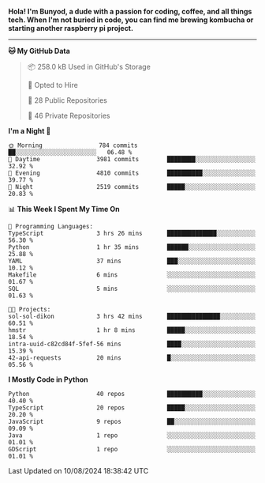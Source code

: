 <p>
<b>Hola! I'm Bunyod, a dude with a passion for coding, coffee, and all things tech. When I'm not buried in code, you can find me brewing kombucha or starting another raspberry pi project.</b>
</p>

---

<!--START_SECTION:waka-->
**🐱 My GitHub Data** 

> 📦 258.0 kB Used in GitHub's Storage 
 > 
> 💼 Opted to Hire
 > 
> 📜 28 Public Repositories 
 > 
> 🔑 46 Private Repositories 
 > 
**I'm a Night 🦉** 

```text
🌞 Morning                784 commits         ██░░░░░░░░░░░░░░░░░░░░░░░   06.48 % 
🌆 Daytime                3981 commits        ████████░░░░░░░░░░░░░░░░░   32.92 % 
🌃 Evening                4810 commits        ██████████░░░░░░░░░░░░░░░   39.77 % 
🌙 Night                  2519 commits        █████░░░░░░░░░░░░░░░░░░░░   20.83 % 
```


📊 **This Week I Spent My Time On** 

```text
💬 Programming Languages: 
TypeScript               3 hrs 26 mins       ██████████████░░░░░░░░░░░   56.30 % 
Python                   1 hr 35 mins        ██████░░░░░░░░░░░░░░░░░░░   25.88 % 
YAML                     37 mins             ███░░░░░░░░░░░░░░░░░░░░░░   10.12 % 
Makefile                 6 mins              ░░░░░░░░░░░░░░░░░░░░░░░░░   01.67 % 
SQL                      5 mins              ░░░░░░░░░░░░░░░░░░░░░░░░░   01.63 % 

🐱‍💻 Projects: 
sol-sol-dikon            3 hrs 42 mins       ███████████████░░░░░░░░░░   60.51 % 
hmstr                    1 hr 8 mins         █████░░░░░░░░░░░░░░░░░░░░   18.54 % 
intra-uuid-c82cd84f-5fef-56 mins             ████░░░░░░░░░░░░░░░░░░░░░   15.39 % 
42-api-requests          20 mins             █░░░░░░░░░░░░░░░░░░░░░░░░   05.56 % 
```

**I Mostly Code in Python** 

```text
Python                   40 repos            ██████████░░░░░░░░░░░░░░░   40.40 % 
TypeScript               20 repos            █████░░░░░░░░░░░░░░░░░░░░   20.20 % 
JavaScript               9 repos             ██░░░░░░░░░░░░░░░░░░░░░░░   09.09 % 
Java                     1 repo              ░░░░░░░░░░░░░░░░░░░░░░░░░   01.01 % 
GDScript                 1 repo              ░░░░░░░░░░░░░░░░░░░░░░░░░   01.01 % 
```




 Last Updated on 10/08/2024 18:38:42 UTC
<!--END_SECTION:waka-->
